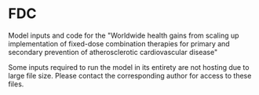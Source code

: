 # FDC

Model inputs and code for the "Worldwide health gains from scaling up implementation of fixed-dose combination therapies for primary and secondary prevention of atherosclerotic cardiovascular disease"

Some inputs required to run the model in its entirety are not hosting due to large file size. Please contact the corresponding author for access to these files. 

